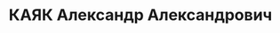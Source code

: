 ---
title: КАЯК Александр Александрович
description: "Род. в 1896, латыш, член ВКП(б) с 03.1917, в органах НКВД с 1919. \n\
  \  Звание: капитан ГБ. \n  Награды: 20.12.1932 - знак «Почетный работник ВЧК—ОГПУ\
  \ (XV)». \n  сотр. 7 отдела ГУГБ НКВД СССР. \n  Арестован 14.09.1937. Осужден в\
  \ особом порядке, ВМН. Расстрелян 04.11.1937, Москва. \n  Реабилитирован 11.08.1956."
---